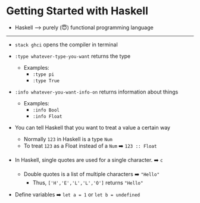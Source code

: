 # Getting Started with Haskell 

 - Haskell --> purely (😇) functional programming language 

* * * * *

- `stack ghci` opens the compiler in terminal  
- `:type whatever-type-you-want` returns the type 
    - Examples: 
      - `:type pi`
      - `:type True`
- `:info whatever-you-want-info-on` returns information about things
    - Examples:
      - `:info Bool`
      - `:info Float`

- You can tell Haskell that you want to treat a value a certain way 
    - Normally `123` in Haskell is a type `Num`
    - To treat `123` as a Float instead of a `Num` ➡️ `123 :: Float`

- In Haskell, single quotes are used for a single character. ➡️ `c`
    - Double quotes is a list of multiple characters ➡️ `"Hello"`
      - Thus, `['H','E','L','L','O']` returns `"Hello"`

- Define variables ➡️ `let a = 1` or `let b = undefined`

